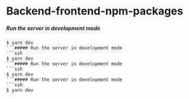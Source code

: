 # Backend-frontend-npm-packages

##### Run the server in development mode
```ssh
$ yarn dev
```##### Run the server in development mode
```ssh
$ yarn dev
```##### Run the server in development mode
```ssh
$ yarn dev
```##### Run the server in development mode
```ssh
$ yarn dev
```
